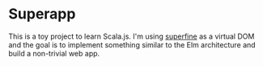 # Superapp

This is a toy project to learn Scala.js. I'm using [superfine](https://github.com/jorgebucaran/superfine) as a virtual DOM and the goal is to implement something similar to the Elm architecture and build a non-trivial web app.